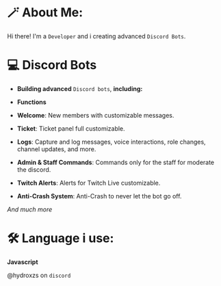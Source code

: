 # 🪄 About Me:

Hi there! I'm a `Developer` and i creating advanced `Discord Bots`.

# 💻 Discord Bots

- **Building advanced** `Discord bots`, **including:**

- **Functions**

- **Welcome**: New members with customizable messages.
- **Ticket**: Ticket panel full customizable.
- **Logs**: Capture and log messages, voice interactions, role changes, channel updates, and more.
- **Admin & Staff Commands**: Commands only for the staff for moderate the discord.
- **Twitch Alerts**: Alerts for Twitch Live customizable.
- **Anti-Crash System**: Anti-Crash to never let the bot go off.

*And much more*

# 🛠️ Language i use:

**Javascript**

@hydroxzs on `discord`
